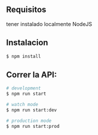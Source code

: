 
## Requisitos
tener instalado localmente NodeJS

## Instalacion

```bash
$ npm install
```

## Correr la API:

```bash
# development
$ npm run start

# watch mode
$ npm run start:dev

# production mode
$ npm run start:prod
```

